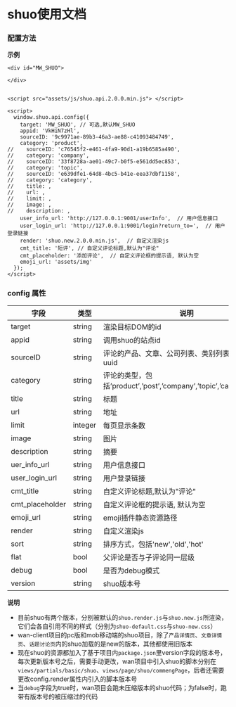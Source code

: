 # shuo使用文档

### 配置方法

**示例**

```
<div id="MW_SHUO">

</div>


<script src="assets/js/shuo.api.2.0.0.min.js"> </script>

<script>
  window.shuo.api.config({
    target: 'MW_SHUO', // 可选,默认MW_SHUO
    appid: 'VkHiN7zHl',
    sourceID: '9c9971ae-89b3-46a3-ae88-c41093484749',
    category: 'product',
//    sourceID: 'c76545f2-e461-4fa9-90d1-a19b6585a490',
//    category: 'company',
//    sourceID: '33f8728a-ae01-49c7-b0f5-e561dd5ec853',
//    category: 'topic',
//    sourceID: 'e639dfe1-64d8-4bc5-b41e-eea37dbf1158',
//    category: 'category',
//    title: ,
//    url: ,
//    limit: ,
//    image: ,
//    description: ,
    user_info_url: 'http://127.0.0.1:9001/userInfo',  // 用户信息接口
    user_login_url: 'http://127.0.0.1:9001/login?return_to=',  // 用户登录链接
    render: 'shuo.new.2.0.0.min.js',  // 自定义渲染js
    cmt_title: '短评', // 自定义评论标题,默认为"评论"
    cmt_placeholder: '添加评论',  // 自定义评论框的提示语, 默认为空
    emoji_url: 'assets/img'
  });
</script>

```

### config 属性

| 字段 | 类型 | 说明 |
| --- | --- | --- |
| target | string | 渲染目标DOM的id |
| appid | string | 调用shuo的站点id  |
| sourceID | string | 评论的产品、文章、公司列表、类别列表、话题等的uuid |
| category | string | 评论的类型，包括’product’,’post’,’company’,’topic’,’category’,’talk' |
| title | string | 标题 |
| url | string | 地址 |
| limit | integer | 每页显示条数 |
| image | string | 图片 |
| description | string | 摘要  |
| uer_info_url | string | 用户信息接口 |
| user_login_url | string | 用户登录链接 |
| cmt_title | string | 自定义评论标题,默认为"评论" |
| cmt_placeholder | string | 自定义评论框的提示语, 默认为空 |
| emoji_url | string | emoji插件静态资源路径 |
| render | string | 自定义渲染js |
| sort | string | 排序方式，包括'new','old','hot' |
| flat | bool | 父评论是否与子评论同一层级 |
| debug | bool | 是否为debug模式 |
| version | string | shuo版本号 |

**说明**

- 目前shuo有两个版本，分别被默认的`shuo.render.js`与`shuo.new.js`所渲染，它们会各自引用不同的样式（分别为`shuo-default.css`与`shuo-new.css`）
- wan-client项目的pc版和mob移动端的shuo项目，除了`产品详情页`、`文章详情页`、`话题讨论页`内的shuo加载的是new的版本，其他都使用旧版本
- 现在shuo的资源都加入了基于项目内`package.json`里version字段的版本号，每次更新版本号之后，需要手动更改，wan项目中引入shuo的脚本分别在`views/partials/basic/shuo`、`views/page/shuo/commengPage`，后者还需要更改config.render属性内引入的脚本版本号
- 当`debug`字段为true时，wan项目会跑未压缩版本的shuo代码；为false时，跑带有版本号的被压缩过的代码
